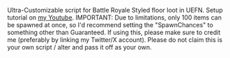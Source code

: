 Ultra-Customizable script for Battle Royale Styled floor loot in UEFN. Setup tutorial on [my Youtube](https://www.youtube.com/@lunalotlyt).
IMPORTANT: Due to limitations, only 100 items can be spawned at once, so I'd recommend setting the "SpawnChances" to something other than Guaranteed.
If using this, please make sure to credit me (preferably by linking my Twitter/X account). Please do not claim this is your own script / alter and pass it off as your own.
